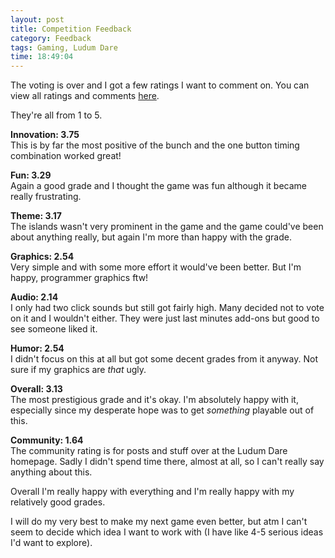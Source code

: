 ```yaml
---
layout: post
title: Competition Feedback
category: Feedback
tags: Gaming, Ludum Dare
time: 18:49:04
---
```

The voting is over and I got a few ratings I want to comment on. You can view all ratings and comments [here][ld].

They're all from 1 to 5.

**Innovation: 3.75**   
This is by far the most positive of the bunch and the one button timing combination worked great!

**Fun: 3.29**   
Again a good grade and I thought the game was fun although it became really frustrating.

**Theme: 3.17**   
The islands wasn't very prominent in the game and the game could've been about anything really, but again I'm more than happy with the grade.

**Graphics: 2.54**   
Very simple and with some more effort it would've been better. But I'm happy, programmer graphics ftw!

**Audio: 2.14**   
I only had two click sounds but still got fairly high. Many decided not to vote on it and I wouldn't either. They were just last minutes add-ons but good to see someone liked it.

**Humor: 2.54**   
I didn't focus on this at all but got some decent grades from it anyway. Not sure if my graphics are *that* ugly.

**Overall: 3.13**   
The most prestigious grade and it's okay. I'm absolutely happy with it, especially since my desperate hope was to get *something* playable out of this.

**Community: 1.64**   
The community rating is for posts and stuff over at the Ludum Dare homepage. Sadly I didn't spend time there, almost at all, so I can't really say anything about this.

Overall I'm really happy with everything and I'm really happy with my relatively good grades.

I will do my very best to make my next game even better, but atm I can't seem to decide which idea I want to work with (I have like 4-5 serious ideas I'd want to explore).

[ld]: http://www.ludumdare.com/compo/ludum-dare-17/?action=preview&uid=1895

